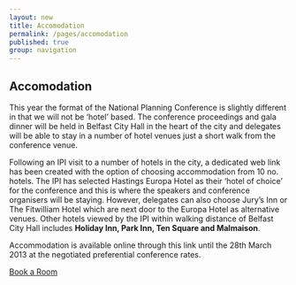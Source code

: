 ```yaml
---
layout: new
title: Accomodation
permalink: /pages/accomodation
published: true
group: navigation
---
```


## Accomodation

This year the format of the National Planning Conference is slightly different in that we will not be ‘hotel’ based.  The conference proceedings and gala dinner will be held in Belfast City Hall in the heart of the city and delegates will be able to stay in a number of hotel venues just a short walk from the conference venue.

Following an IPI visit to a number of hotels in the city, a dedicated web link has been created with the option of choosing accommodation from 10 no. hotels.  The IPI has selected Hastings Europa Hotel as their ‘hotel of choice’ for the conference and this is where the speakers and conference organisers will be staying.  However, delegates can also choose Jury’s Inn or The Fitwilliam Hotel which are next door to the Europa Hotel as alternative venues.  Other hotels viewed by the IPI within walking distance of Belfast City Hall includes **Holiday Inn, Park Inn, Ten Square and Malmaison**.

Accommodation is available online through this link until the 28th March 2013 at the negotiated preferential conference rates.

<a class="button" href="https://resweb.passkey.com/go/NPC2013">Book a Room</a>